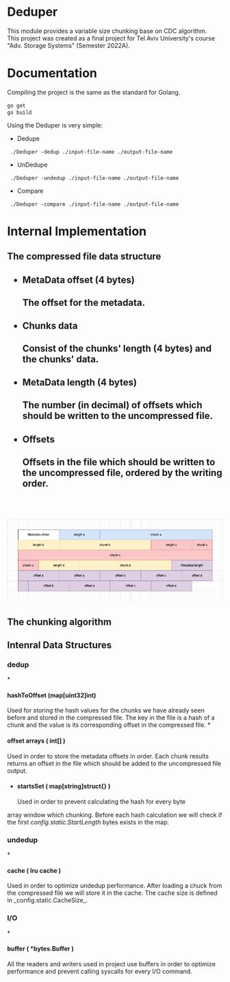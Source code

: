 Deduper
==========

This module provides a variable size chunking base on CDC algorithm. <br/>
This project was created as a final project for Tel Aviv University's course "Adv. Storage Systems" (Semester 2022A).


Documentation 
=======
Compiling the project is the same as the standard for Golang.
```
go get 
go build 
```
Using the Deduper is very simple:

- Dedupe
``` 
 ./Deduper -dedup ./input-file-name ./output-file-name 
```
- UnDedupe
``` 
 ./Deduper -undedup ./input-file-name ./output-file-name 
```
- Compare
``` 
 ./Deduper -compare ./input-file-name ./output-file-name 
```

Internal Implementation
=============
<h2>The compressed file data structure<h2/>

* <h4>MetaData offset (4 bytes)</h4>The offset for the metadata.
* <h4>Chunks data</h4>Consist of the chunks' length (4 bytes) and the chunks' data.
* <h4>MetaData length (4 bytes)</h4>The number (in decimal) of offsets which should be written to the uncompressed file.
* <h4>Offsets</h4>Offsets in the file which should be written to the uncompressed file, ordered by the writing order.
<br/><br/>
  ![Alt text](./assets/compressedFileStructure.png?raw=true)

<h2>The chunking algorithm </h2> 


<h2>Intenral Data Structures</h2>

<h3>dedup</h3>
* <h4>hashToOffset (map[uint32]int)</h4>
Used for storing the hash values for the chunks we have already seen before and stored in the compressed file.
The key in the file is a hash of a chunk and the value is its corresponding offset in the compressed file.
* <h4>offset arrays ( int[] )</h4>
Used in order to store the metadata offsets in order. Each chunk results returns an offset
in the file which should be added to the uncompressed file output. 

* <h4>startsSet ( map[string]struct{} ) </h4>Used in order to prevent calculating the hash for every byte 
array window which chunking. Before each hash calculation we will check if the first _config.static.StartLength_ bytes exists 
in the map.

<h3>undedup</h3>
* <h4>cache ( lru cache ) </h4>Used in order to optimize undedup performance. After loading a chuck from the 
compressed file we will store it in the cache. The cache size is defined in _config.static.CacheSize_.

<h3>I/O</h3>
* <h4>buffer ( *bytes.Buffer ) </h4> All the readers and writers used in project use buffers 
in order to optimize performance and prevent calling syscalls for every I/O command.